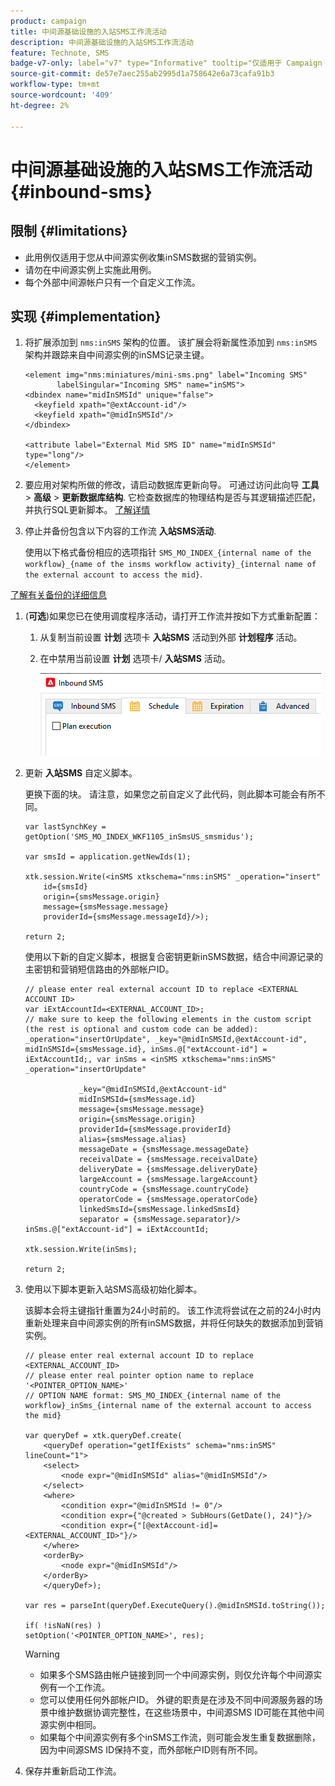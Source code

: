 ```yaml
---
product: campaign
title: 中间源基础设施的入站SMS工作流活动
description: 中间源基础设施的入站SMS工作流活动
feature: Technote, SMS
badge-v7-only: label="v7" type="Informative" tooltip="仅适用于 Campaign Classic v7"
source-git-commit: de57e7aec255ab2995d1a758642e6a73cafa91b3
workflow-type: tm+mt
source-wordcount: '409'
ht-degree: 2%

---
```


# 中间源基础设施的入站SMS工作流活动 {#inbound-sms}

## 限制 {#limitations}

* 此用例仅适用于您从中间源实例收集inSMS数据的营销实例。
* 请勿在中间源实例上实施此用例。
* 每个外部中间源帐户只有一个自定义工作流。

## 实现 {#implementation}

1. 将扩展添加到 `nms:inSMS` 架构的位置。 该扩展会将新属性添加到 `nms:inSMS` 架构并跟踪来自中间源实例的inSMS记录主键。

   ```
   <element img="nms:miniatures/mini-sms.png" label="Incoming SMS"
          labelSingular="Incoming SMS" name="inSMS">
   <dbindex name="midInSMSId" unique="false">
     <keyfield xpath="@extAccount-id"/>
     <keyfield xpath="@midInSMSId"/>
   </dbindex>
   
   <attribute label="External Mid SMS ID" name="midInSMSId" type="long"/>
   </element>
   ```

1. 要应用对架构所做的修改，请启动数据库更新向导。 可通过访问此向导 **工具** > **高级** > **更新数据库结构**. 它检查数据库的物理结构是否与其逻辑描述匹配，并执行SQL更新脚本。 [了解详情](../../configuration/using/updating-the-database-structure.md)

1. 停止并备份包含以下内容的工作流 **入站SMS活动**.

   使用以下格式备份相应的选项指针 `SMS_MO_INDEX_{internal name of the workflow}_{name of the insms workflow activity}_{internal name of the external account to access the mid}`.

[了解有关备份的详细信息](../../production/using/backup.md)

1. (**可选**)如果您已在使用调度程序活动，请打开工作流并按如下方式重新配置：

   1. 从复制当前设置 **计划** 选项卡 **入站SMS** 活动到外部 **计划程序** 活动。

   1. 在中禁用当前设置 **计划** 选项卡/ **入站SMS** 活动。

      ![](assets/inbound_sms_1.png)

1. 更新 **入站SMS** 自定义脚本。

   更换下面的块。 请注意，如果您之前自定义了此代码，则此脚本可能会有所不同。

   ```
   var lastSynchKey = getOption('SMS_MO_INDEX_WKF1105_inSmsUS_smsmidus');
   
   var smsId = application.getNewIds(1);
   
   xtk.session.Write(<inSMS xtkschema="nms:inSMS" _operation="insert"
       id={smsId}
       origin={smsMessage.origin}
       message={smsMessage.message}
       providerId={smsMessage.messageId}/>);
   
   return 2;
   ```

   使用以下新的自定义脚本，根据复合密钥更新inSMS数据，结合中间源记录的主密钥和营销短信路由的外部帐户ID。

   ```
   // please enter real external account ID to replace <EXTERNAL ACCOUNT ID>
   var iExtAccountId=<EXTERNAL_ACCOUNT_ID>;
   // make sure to keep the following elements in the custom script (the rest is optional and custom code can be added): _operation="insertOrUpdate", _key="@midInSMSId,@extAccount-id", midInSMSId={smsMessage.id}, inSms.@["extAccount-id"] = iExtAccountId;, var inSms = <inSMS xtkschema="nms:inSMS" _operation="insertOrUpdate"
   
               _key="@midInSMSId,@extAccount-id"
               midInSMSId={smsMessage.id}
               message={smsMessage.message}
               origin={smsMessage.origin}
               providerId={smsMessage.providerId}
               alias={smsMessage.alias}
               messageDate = {smsMessage.messageDate}
               receivalDate = {smsMessage.receivalDate}
               deliveryDate = {smsMessage.deliveryDate}
               largeAccount = {smsMessage.largeAccount}
               countryCode = {smsMessage.countryCode}
               operatorCode = {smsMessage.operatorCode}
               linkedSmsId={smsMessage.linkedSmsId}
               separator = {smsMessage.separator}/>
   inSms.@["extAccount-id"] = iExtAccountId;
   
   xtk.session.Write(inSms);
   
   return 2;
   ```

1. 使用以下脚本更新入站SMS高级初始化脚本。

   该脚本会将主键指针重置为24小时前的。 该工作流将尝试在之前的24小时内重新处理来自中间源实例的所有inSMS数据，并将任何缺失的数据添加到营销实例。

   ```
   // please enter real external account ID to replace <EXTERNAL_ACCOUNT_ID>
   // please enter real pointer option name to replace '<POINTER_OPTION_NAME>'
   // OPTION NAME format: SMS_MO_INDEX_{internal name of the workflow}_inSms_{internal name of the external account to access the mid}
   
   var queryDef = xtk.queryDef.create(
       <queryDef operation="getIfExists" schema="nms:inSMS" lineCount="1">
       <select>
           <node expr="@midInSMSId" alias="@midInSMSId"/>
       </select>
       <where>
           <condition expr="@midInSMSId != 0"/>
           <condition expr={"@created > SubHours(GetDate(), 24)"}/>
           <condition expr={"[@extAccount-id]=<EXTERNAL_ACCOUNT_ID>"}/>
       </where>
       <orderBy>
           <node expr="@midInSMSId"/>
       </orderBy>
       </queryDef>);
   
   var res = parseInt(queryDef.ExecuteQuery().@midInSMSId.toString());
   
   if( !isNaN(res) )
   setOption('<POINTER_OPTION_NAME>', res);
   ```

   >[!WARNING]
   >
   > * 如果多个SMS路由帐户链接到同一个中间源实例，则仅允许每个中间源实例有一个工作流。
   > * 您可以使用任何外部帐户ID。 外键的职责是在涉及不同中间源服务器的场景中维护数据协调完整性，在这些场景中，中间源SMS ID可能在其他中间源实例中相同。
   > * 如果每个中间源实例有多个inSMS工作流，则可能会发生重复数据删除，因为中间源SMS ID保持不变，而外部帐户ID则有所不同。

1. 保存并重新启动工作流。


